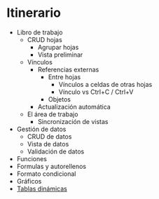 # Itinerario

- Libro de trabajo
  - CRUD hojas
    - Agrupar hojas
    - Vista preliminar
  - Vínculos
    - Referencias externas
      - Entre hojas
        - Vínculos a celdas de otras hojas
        - Vínculo vs Ctrl+C / Ctrl+V
      - Objetos
    - Actualización automática
  - El área de trabajo
    - Sincronización de vistas
- Gestión de datos
  - CRUD de datos
  - Vista de datos
  - Validación de datos
- Funciones
- Formulas y autorellenos
- Formato condicional
- Gráficos
- [Tablas dinámicas](tablaDinamica/unTablero.md)
